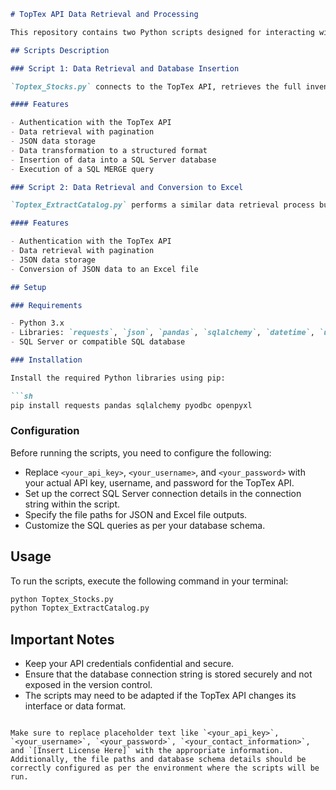 ```markdown
# TopTex API Data Retrieval and Processing

This repository contains two Python scripts designed for interacting with the TopTex API. The scripts authenticate with the API, retrieve product inventory data, and perform data transformation and storage operations.

## Scripts Description

### Script 1: Data Retrieval and Database Insertion

`Toptex_Stocks.py` connects to the TopTex API, retrieves the full inventory of products, processes the data, and inserts it into a SQL database. It also executes a SQL MERGE query to update an existing data warehouse.

#### Features

- Authentication with the TopTex API
- Data retrieval with pagination
- JSON data storage
- Data transformation to a structured format
- Insertion of data into a SQL Server database
- Execution of a SQL MERGE query

### Script 2: Data Retrieval and Conversion to Excel

`Toptex_ExtractCatalog.py` performs a similar data retrieval process but focuses on converting the retrieved JSON data directly into an Excel file.

#### Features

- Authentication with the TopTex API
- Data retrieval with pagination
- JSON data storage
- Conversion of JSON data to an Excel file

## Setup

### Requirements

- Python 3.x
- Libraries: `requests`, `json`, `pandas`, `sqlalchemy`, `datetime`, `urllib.parse`
- SQL Server or compatible SQL database

### Installation

Install the required Python libraries using pip:

```sh
pip install requests pandas sqlalchemy pyodbc openpyxl
```

### Configuration

Before running the scripts, you need to configure the following:

- Replace `<your_api_key>`, `<your_username>`, and `<your_password>` with your actual API key, username, and password for the TopTex API.
- Set up the correct SQL Server connection details in the connection string within the script.
- Specify the file paths for JSON and Excel file outputs.
- Customize the SQL queries as per your database schema.

## Usage

To run the scripts, execute the following command in your terminal:

```sh
python Toptex_Stocks.py
python Toptex_ExtractCatalog.py
```

## Important Notes

- Keep your API credentials confidential and secure.
- Ensure that the database connection string is stored securely and not exposed in the version control.
- The scripts may need to be adapted if the TopTex API changes its interface or data format.

```

Make sure to replace placeholder text like `<your_api_key>`, `<your_username>`, `<your_password>`, `<your_contact_information>`, and `[Insert License Here]` with the appropriate information. Additionally, the file paths and database schema details should be correctly configured as per the environment where the scripts will be run.
